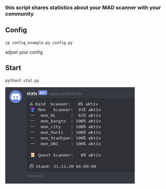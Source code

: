 ### this script shares statistics about your MAD scanner with your community

## Config
`cp config_example.py config.py`

adjust your config

## Start
`python3 stat.py`

![example](https://raw.githubusercontent.com/Micha854/scan_stats/master/example.png)
